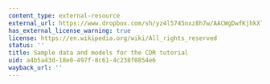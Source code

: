 ```yaml
---
content_type: external-resource
external_url: https://www.dropbox.com/sh/yz4l5745nxz8h7w/AACWgDwfKjhkXlK0L5eM-d25a?dl=0
has_external_license_warning: true
license: https://en.wikipedia.org/wiki/All_rights_reserved
status: ''
title: Sample data and models for the CDR tutorial
uid: a4b5a43d-18e0-497f-8c61-4c238f0854e6
wayback_url: ''
---
```

